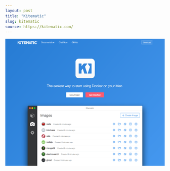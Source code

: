```yaml
---
layout: post
title: "Kitematic"
slug: kitematic
source: https://kitematic.com/
---
```


<img src="/screenshots/kitematic.png">
